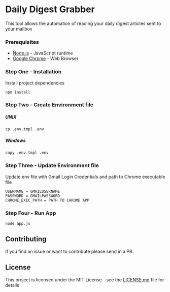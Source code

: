 # Daily Digest Grabber

This tool allows the automation of reading your daily digest articles sent to your mailbox

### Prerequisites

* [Node.js](https://nodejs.org/en/download/) - JavaScript runtime
* [Google Chrome](https://www.google.com/chrome/) - Web Browser

### Step One - Installation

Install project dependencies

```shell
npm install
```

### Step Two - Create Environment file
##### UNIX

```shell
cp .env.tmpl .env
```
##### Windows

```shell
copy .env.tmpl .env
```

### Step Three - Update Environment file
Update env file with Gmail Login Credentials and path to Chrome executable file

```shell
USERNAME = GMAILUSERNAME
PASSWORD = GMAILPASSWORD 
CHROME_EXEC_PATH = PATH TO CHROME APP
```

### Step Four - Run App

```shell
node app.js
```
 

## Contributing

If you find an issue or want to contribute please send in a PR.

## License

This project is licensed under the MIT License - see the [LICENSE.md](LICENSE.md) file for details
